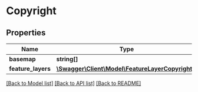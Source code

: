 # Copyright

## Properties
Name | Type | Description | Notes
------------ | ------------- | ------------- | -------------
**basemap** | **string[]** |  | [optional] 
**feature_layers** | [**\Swagger\Client\Model\FeatureLayerCopyright[]**](FeatureLayerCopyright.md) |  | [optional] 

[[Back to Model list]](../../README.md#documentation-for-models) [[Back to API list]](../../README.md#documentation-for-api-endpoints) [[Back to README]](../../README.md)

